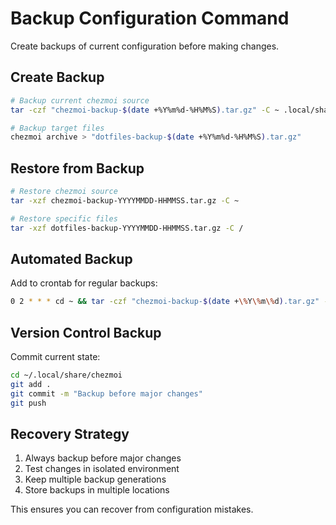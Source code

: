 # Backup Configuration Command

Create backups of current configuration before making changes.

## Create Backup
```bash
# Backup current chezmoi source
tar -czf "chezmoi-backup-$(date +%Y%m%d-%H%M%S).tar.gz" -C ~ .local/share/chezmoi

# Backup target files
chezmoi archive > "dotfiles-backup-$(date +%Y%m%d-%H%M%S).tar.gz"
```

## Restore from Backup
```bash
# Restore chezmoi source
tar -xzf chezmoi-backup-YYYYMMDD-HHMMSS.tar.gz -C ~

# Restore specific files
tar -xzf dotfiles-backup-YYYYMMDD-HHMMSS.tar.gz -C /
```

## Automated Backup
Add to crontab for regular backups:
```bash
0 2 * * * cd ~ && tar -czf "chezmoi-backup-$(date +\%Y\%m\%d).tar.gz" -C ~ .local/share/chezmoi
```

## Version Control Backup
Commit current state:
```bash
cd ~/.local/share/chezmoi
git add .
git commit -m "Backup before major changes"
git push
```

## Recovery Strategy
1. Always backup before major changes
2. Test changes in isolated environment
3. Keep multiple backup generations
4. Store backups in multiple locations

This ensures you can recover from configuration mistakes.